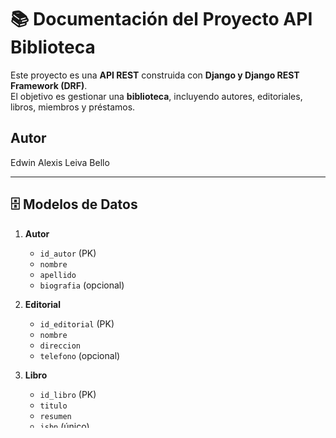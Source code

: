 # 📚 Documentación del Proyecto API Biblioteca

Este proyecto es una **API REST** construida con **Django y Django REST Framework (DRF)**.  
El objetivo es gestionar una **biblioteca**, incluyendo autores, editoriales, libros, miembros y préstamos.  

## Autor
Edwin Alexis Leiva Bello

---

## 🗄️ Modelos de Datos

1. **Autor**
   - `id_autor` (PK)
   - `nombre`
   - `apellido`
   - `biografia` (opcional)

2. **Editorial**
   - `id_editorial` (PK)
   - `nombre`
   - `direccion`
   - `telefono` (opcional)

3. **Libro**
   - `id_libro` (PK)
   - `titulo`
   - `resumen`
   - `isbn` (único)
   - `anio_publicacion`
   - `id_autor` (FK → Autor)
   - `id_editorial` (FK → Editorial)

4. **Miembro**
   - `id_miembro` (PK)
   - `nombre`
   - `apellido`
   - `email` (único)
   - `fecha_membresia`

5. **Préstamo**
   - `id_prestamo` (PK)
   - `fecha_prestamo`
   - `fecha_devolucion` (opcional)
   - `id_libro` (FK → Libro)
   - `id_miembro` (FK → Miembro)

---

## 🔗 Endpoints de la API

Base URL:
https://documenter.getpostman.com/view/48087758/2sB3HnMLmd 

### Autor
- `GET /autores/` → Lista autores  
- `POST /autores/` → Crear autor  
- `GET /autores/{id}/` → Detalle de un autor  
- `PUT /autores/{id}/` → Actualizar autor  
- `DELETE /autores/{id}/` → Eliminar autor  

### Editorial
- `GET /editoriales/`  
- `POST /editoriales/`  
- `GET /editoriales/{id}/`  
- `PUT /editoriales/{id}/`  
- `DELETE /editoriales/{id}/`  

### Libro
- `GET /libros/`  
  - Filtros: `?id_autor=1`, `?id_editorial=2`  
- `POST /libros/`  
- `GET /libros/{id}/`  
- `PUT /libros/{id}/`  
- `DELETE /libros/{id}/`  

### Miembro
- `GET /miembros/`  
- `POST /miembros/`  
- `GET /miembros/{id}/`  
- `PUT /miembros/{id}/`  
- `DELETE /miembros/{id}/`  

### Préstamo
- `GET /prestamos/`  
  - Filtros: `?fecha_prestamo=YYYY-MM-DD`, `?id_miembro=3`  
- `POST /prestamos/`  
- `GET /prestamos/{id}/`  
- `PUT /prestamos/{id}/`  
- `DELETE /prestamos/{id}/`  

---